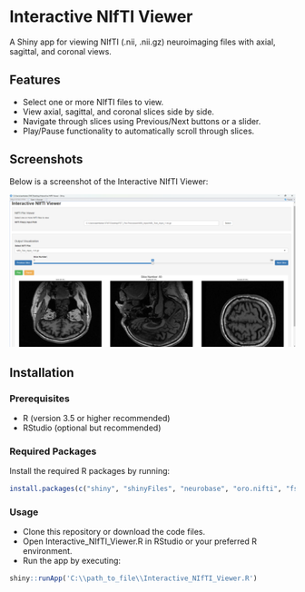 # Interactive NIfTI Viewer
A Shiny app for viewing NIfTI (.nii, .nii.gz) neuroimaging files with axial, sagittal, and coronal views.

## Features

- Select one or more NIfTI files to view.
- View axial, sagittal, and coronal slices side by side.
- Navigate through slices using Previous/Next buttons or a slider.
- Play/Pause functionality to automatically scroll through slices.

## Screenshots

Below is a screenshot of the Interactive NIfTI Viewer:

![Screenshot](UI_Main.png "App Screenshot")



## Installation

### Prerequisites

- R (version 3.5 or higher recommended)
- RStudio (optional but recommended)


### Required Packages

Install the required R packages by running:

```R
install.packages(c("shiny", "shinyFiles", "neurobase", "oro.nifti", "fs"))
```

### Usage
- Clone this repository or download the code files.
- Open Interactive_NIfTI_Viewer.R in RStudio or your preferred R environment.
- Run the app by executing:

```R
shiny::runApp('C:\\path_to_file\\Interactive_NIfTI_Viewer.R')
```
